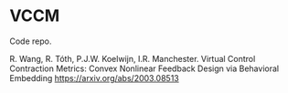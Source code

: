# VCCM
Code repo. 

R. Wang, R. Tóth, P.J.W. Koelwijn, I.R. Manchester. Virtual Control Contraction Metrics: Convex Nonlinear Feedback Design via Behavioral Embedding
https://arxiv.org/abs/2003.08513
